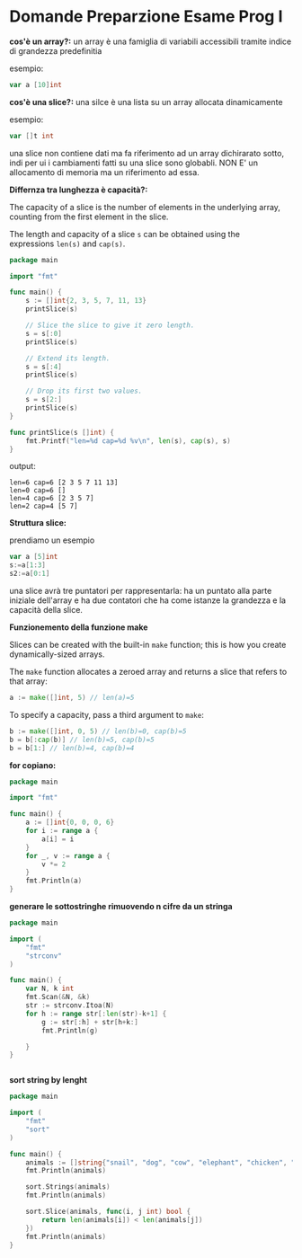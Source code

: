 # Domande Preparzione  Esame Prog I

**cos'è un array?:** un array è una  famiglia  di variabili   accessibili tramite indice di grandezza predefinitia  

esempio:

```go
var a [10]int
```

**cos'è una slice?:** una silce è una lista su un array allocata dinamicamente

esempio:

```go
var []t int
```

una  slice non contiene dati ma fa riferimento ad  un array dichirarato  sotto, indi per  ui i cambiamenti fatti su una slice  sono globabli.  NON E' un allocamento di memoria  ma  un riferimento ad  essa.

**Differnza tra lunghezza è capacità?:** 

The capacity of a slice is the number of elements in the underlying array, counting from the first element in the slice.

The length and capacity of a slice `s` can be obtained using the expressions `len(s)` and `cap(s)`.

```go
package main

import "fmt"

func main() {
    s := []int{2, 3, 5, 7, 11, 13}
    printSlice(s)

    // Slice the slice to give it zero length.
    s = s[:0]
    printSlice(s)

    // Extend its length.
    s = s[:4]
    printSlice(s)

    // Drop its first two values.
    s = s[2:]
    printSlice(s)
}

func printSlice(s []int) {
    fmt.Printf("len=%d cap=%d %v\n", len(s), cap(s), s)
}
```

output:

```
len=6 cap=6 [2 3 5 7 11 13]
len=0 cap=6 []
len=4 cap=6 [2 3 5 7]
len=2 cap=4 [5 7]
```

**Struttura slice:**

prendiamo un esempio

```go
var a [5]int
s:=a[1:3]
s2:=a[0:1]
```

una slice avrà tre puntatori per rappresentarla: ha un puntato alla parte iniziale  dell'array  e ha due contatori che ha come istanze la  grandezza e  la capacità della  slice.

**Funzionemento della  funzione  make**

Slices can be created with the built-in `make` function; this is how you create dynamically-sized arrays.

The `make` function allocates a zeroed array and returns a slice that refers to that array:

```go
a := make([]int, 5) // len(a)=5
```

To specify a capacity, pass a third argument to `make`:

```go
b := make([]int, 0, 5) // len(b)=0, cap(b)=5
b = b[:cap(b)] // len(b)=5, cap(b)=5
b = b[1:] // len(b)=4, cap(b)=4
```

**for copiano:**

```go
package main

import "fmt"

func main() {
    a := []int{0, 0, 0, 6}
    for i := range a {
        a[i] = i
    }
    for _, v := range a {
        v *= 2
    }
    fmt.Println(a)
}
```

**generare le sottostringhe rimuovendo n cifre da un stringa**

```go
package main

import (
    "fmt"
    "strconv"
)

func main() {
    var N, k int
    fmt.Scan(&N, &k)
    str := strconv.Itoa(N)
    for h := range str[:len(str)-k+1] {
        g := str[:h] + str[h+k:]
        fmt.Println(g)

    }
}
```

```go

```

**sort string by lenght**

```go
package main

import (
    "fmt"
    "sort"
)

func main() {
    animals := []string{"snail", "dog", "cow", "elephant", "chicken", "mouse"}
    fmt.Println(animals)

    sort.Strings(animals)
    fmt.Println(animals)

    sort.Slice(animals, func(i, j int) bool {
        return len(animals[i]) < len(animals[j])
    })
    fmt.Println(animals)
}
```
